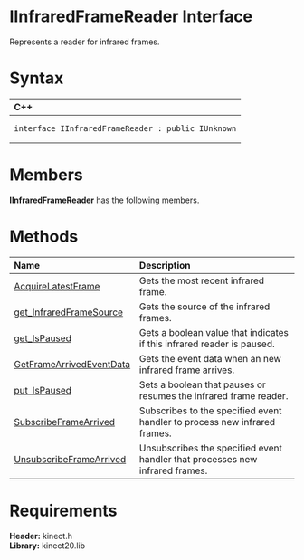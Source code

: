 IInfraredFrameReader Interface  
==============================  

Represents a reader for infrared frames. <span id="syntaxSection"></span>

Syntax  
======  

<table>
<colgroup>
<col width="100%" />
</colgroup>
<thead>
<tr class="header">
<th align="left">C++</th>
</tr>
</thead>
<tbody>
<tr class="odd">
<td align="left"><pre><code>interface IInfraredFrameReader : public IUnknown</code></pre></td>
</tr>
</tbody>
</table>

<span id="classMembersSection"></span>

Members  
=======  

**IInfraredFrameReader** has the following members.  

<span id="publicmethodsSection"></span>

Methods  
=======  

<table>
<colgroup>
<col width="30%" />
<col width="60%" />
</colgroup>
<thead>
<tr class="header">
<th align="left">Name</th>
<th align="left">Description</th>
</tr>
</thead>
<tbody>
<tr class="odd">
<td align="left"><a href="IInfraredFrameReader/Methods/AcquireLatestFrame_Method.md">AcquireLatestFrame</a></td>
<td align="left">Gets the most recent infrared frame.</td>
</tr>
<tr class="even">
<td align="left"><a href="IInfraredFrameReader/Methods/get_InfraredFrameSource.md">get_InfraredFrameSource</a></td>
<td align="left">Gets the source of the infrared frames.</td>
</tr>
<tr class="odd">
<td align="left"><a href="IInfraredFrameReader/Methods/get_IsPaused_Method.md">get_IsPaused</a></td>
<td align="left">Gets a boolean value that indicates if this infrared reader is paused.</td>
</tr>
<tr class="even">
<td align="left"><a href="IInfraredFrameReader/Methods/GetFrameArrivedEventData.md">GetFrameArrivedEventData</a></td>
<td align="left">Gets the event data when an new infrared frame arrives.</td>
</tr>
<tr class="odd">
<td align="left"><a href="IInfraredFrameReader/Methods/put_IsPaused_Method.md">put_IsPaused</a></td>
<td align="left">Sets a boolean that pauses or resumes the infrared frame reader.</td>
</tr>
<tr class="even">
<td align="left"><a href="IInfraredFrameReader/Methods/SubscribeFrameArrived_Method.md">SubscribeFrameArrived</a></td>
<td align="left">Subscribes to the specified event handler to process new infrared frames.</td>
</tr>
<tr class="odd">
<td align="left"><a href="IInfraredFrameReader/Methods/UnsubscribeFrameArrived.md">UnsubscribeFrameArrived</a></td>
<td align="left">Unsubscribes the specified event handler that processes new infrared frames.</td>
</tr>
</tbody>
</table>

<span id="requirements"></span>

Requirements  
============  

**Header:** kinect.h  
**Library:** kinect20.lib  



<!--Please do not edit the data in the comment block below.-->
<!--
TOCTitle : IInfraredFrameReader Interface
RLTitle : IInfraredFrameReader Interface
KeywordK : IInfraredFrameReader interface, about
HelpPriority : 2
TopicType : apiref
KeywordF : IInfraredFrameReader
KeywordF : Microsoft.Kinect.kinect.IInfraredFrameReader
KeywordA : T:Microsoft.Kinect.kinect.IInfraredFrameReader
AssetID : T:Microsoft.Kinect.kinect.IInfraredFrameReader
Locale : en-us
CommunityContent : 1
APIType : Managed
APILocation : 
APIName : Microsoft.Kinect.kinect.IInfraredFrameReader
TargetOS : Windows
TopicType : kbSyntax
DevLang : C++
DocSet : K4Wv2
ProjType : K4Wv2Proj
Technology : Kinect for Windows
Product : Kinect for Windows SDK v2
productversion : 20
-->
